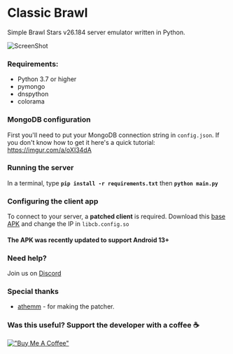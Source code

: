# Classic Brawl

Simple Brawl Stars v26.184 server emulator written in Python.

![ScreenShot](https://cdn.discordapp.com/attachments/704364452891590778/789482341209866280/Screenshot_20201218-151815_Brawl_Client.jpg) 

### Requirements:
- Python 3.7 or higher
- pymongo
- dnspython
- colorama

### MongoDB configuration
First you'll need to put your MongoDB connection string in `config.json`. If you don't know how to get it here's a quick tutorial: https://imgur.com/a/oXI34dA

### Running the server
In a terminal, type __`pip install -r requirements.txt`__ then __`python main.py`__

### Configuring the client app
To connect to your server, a **patched client** is required. 
Download this [base APK](https://mega.nz/file/zDQzDYyB#V7GkrTFQpTfhTk_gOroMfdps5VFl8Lnn-CBX-bbnjlw) and change the IP in `libcb.config.so`

#### The APK was recently updated to support Android 13+

### Need help?
Join us on [Discord](https://discord.gg/FdppDWGRbY)

### Special thanks
- [athemm](https://github.com/athemm) - for making the patcher.

### Was this useful? Support the developer with a coffee ☕
[!["Buy Me A Coffee"](https://www.buymeacoffee.com/assets/img/custom_images/orange_img.png)](https://www.buymeacoffee.com/decosoftapps)
